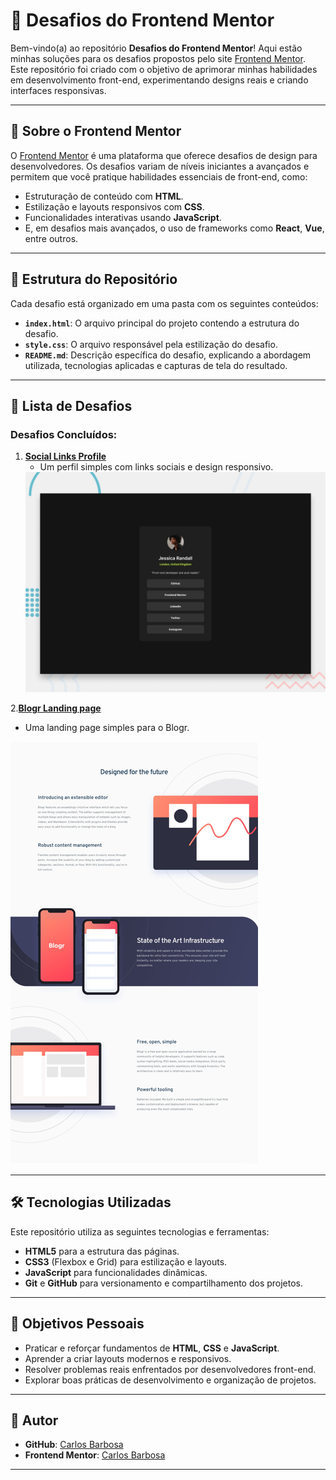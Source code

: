 # 🚀 Desafios do Frontend Mentor

Bem-vindo(a) ao repositório **Desafios do Frontend Mentor**! Aqui estão minhas soluções para os desafios propostos pelo site [Frontend Mentor](https://www.frontendmentor.io/). Este repositório foi criado com o objetivo de aprimorar minhas habilidades em desenvolvimento front-end, experimentando designs reais e criando interfaces responsivas.

---

## 📝 Sobre o Frontend Mentor

O [Frontend Mentor](https://www.frontendmentor.io/) é uma plataforma que oferece desafios de design para desenvolvedores. Os desafios variam de níveis iniciantes a avançados e permitem que você pratique habilidades essenciais de front-end, como:
- Estruturação de conteúdo com **HTML**.
- Estilização e layouts responsivos com **CSS**.
- Funcionalidades interativas usando **JavaScript**.
- E, em desafios mais avançados, o uso de frameworks como **React**, **Vue**, entre outros.

---

## 📁 Estrutura do Repositório

Cada desafio está organizado em uma pasta com os seguintes conteúdos:
- **`index.html`**: O arquivo principal do projeto contendo a estrutura do desafio.
- **`style.css`**: O arquivo responsável pela estilização do desafio.
- **`README.md`**: Descrição específica do desafio, explicando a abordagem utilizada, tecnologias aplicadas e capturas de tela do resultado.

---

## 🌟 Lista de Desafios

### Desafios Concluídos:
1. [**Social Links Profile**](./desafio-1/)
   - Um perfil simples com links sociais e design responsivo.
    <img src="desafio 1.jpg" alt="Resultado do primeiro Desafio feito">

2.[**Blogr Landing page**](./desafio-2)
   - Uma landing page simples para o Blogr.
  <img src="desafio 02.png" alt="Resultado do segundo desafio feito">
  

---

## 🛠️ Tecnologias Utilizadas

Este repositório utiliza as seguintes tecnologias e ferramentas:
- **HTML5** para a estrutura das páginas.
- **CSS3** (Flexbox e Grid) para estilização e layouts.
- **JavaScript** para funcionalidades dinâmicas.
- **Git** e **GitHub** para versionamento e compartilhamento dos projetos.

---

## 🎯 Objetivos Pessoais

- Praticar e reforçar fundamentos de **HTML**, **CSS** e **JavaScript**.
- Aprender a criar layouts modernos e responsivos.
- Resolver problemas reais enfrentados por desenvolvedores front-end.
- Explorar boas práticas de desenvolvimento e organização de projetos.

---


## 👤 Autor

- **GitHub**: [Carlos Barbosa](https://github.com/carlosqbarbosa)
- **Frontend Mentor**: [Carlos Barbosa](https://www.frontendmentor.io/profile/arlosqbarbosa)

---
